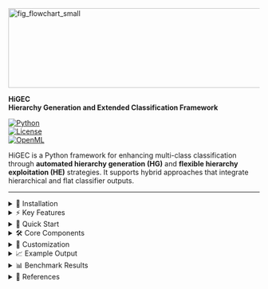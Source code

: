 <img width="700" height="160" alt="fig_flowchart_small" src="https://github.com/user-attachments/assets/cbd2a000-49f8-49eb-a839-deaa8e64444e" />

**HiGEC**  
**Hierarchy Generation and Extended Classification Framework**  

[![Python](https://img.shields.io/badge/python-3.8%2B-blue)](https://www.python.org)  
[![License](https://img.shields.io/badge/license-MIT-green)](LICENSE)  
[![OpenML](https://img.shields.io/badge/OpenML-datasets-orange)](https://www.openml.org)  

HiGEC is a Python framework for enhancing multi-class classification through **automated hierarchy generation (HG)** and **flexible hierarchy exploitation (HE)** strategies. It supports hybrid approaches that integrate hierarchical and flat classifier outputs.

---
<details>
<summary>🔧 Installation</summary>

```bash
git clone https://github.com/alagoz/higec.git
cd higec
pip install -r requirements.txt
```

**Dependencies:**  
`numpy` `scipy` `matplotlib` `scikit-learn` `scikit-learn-extra` `proglearn` `xgboost` `lightgbm`

---
</details>

<details> <summary>⚡ Key Features</summary>
  
� **Automatic hierarchy generation** from flat class labels
  
🧩 **Hybrid HE+F classification strategies**
  
🖇️ Support for **any scikit-learn compatible classifier**
  
📊 **Benchmark-ready** with OpenML integration
  
🌳 **Visualization tools** for hierarchy inspection

---
</details>

<details> <summary>🚀 Quick Start</summary>

Run the example:
```bash
python run_higec_example.py
```

Pipeline:
1. Downloads OpenML dataset

2. Trains flat classifier baseline

3. Generates class hierarchy

4. Evaluates hierarchical approach

---
</details>

<details> <summary>🛠 Core Components</summary>

| File       | Purpose                           |
|------------|-----------------------------------|
| `HG.py`    | Hierarchy generation              |
| `HE.py`    | Hierarchy exploitation            |
| `hdc.py`   | Divisive clustering               |
| `utils.py` | Data handling & visualization     |

---
</details>

<details> <summary>🧪 Customization</summary>

Adjust parameters in 'run_higec_example.py':

```bash
DID = 46264                       # OpenML dataset ID
HiGEC = 'CCM[HAC|COMPLETE]-LCPN[ETC]+F[XGB]'  # HG + HE scheme
CLF_NAME_FC = 'RF'                # Flat classifier
```

Available classifiers: `RF`, `XGB`, `ETC`, `LGB`.

---
</details>

<details> <summary>📈 Example Output</summary>

```bash
Extended Linkage Table:

node_id:0, node_type:parent, subsets:[[0], [1,2,3,4]], branch_ids:[0,7], parent_id:None
node_id:1, node_type:parent, subsets:[[3,4],[1,2]], branch_ids:[5,6], parent_id:0
```

```bash
Performance Comparison:

- Flat Classification (RF) (f1): 0.3517 in 0.4309 seconds
- HiGEC: CCM[HAC|COMPLETE]-LCPN[ETC]+F[XGB] (f1): 0.3700 in 1.1853 seconds
```

Generated Hierarchy:  
![example_hierarchy](https://github.com/user-attachments/assets/96e78795-541b-41a1-a7bb-a945b65411fa)

---
</details>

<details>
<summary>📊 Benchmark Results</summary>

HiGEC was evaluated on **100 multi-class tabular datasets**, showing consistent F1-score gains over flat classification (FC), particularly with hybrid HE+F configurations.

---

### Mean F1 Comparison (HiGEC vs FC)

<img width="1476" height="387" alt="fig_mcm_higec_vs_fc" src="https://github.com/user-attachments/assets/614581db-e193-44dc-a5d2-998db14887b5" />


### Mean F1 Scores & Standard Deviations

![table](https://github.com/user-attachments/assets/b7b5a00c-e597-4576-bc19-b1d881d66541)

---

**Download raw results (F1 scores per dataset):**  
- [f1_scores_fc_vs_higec.csv](./results/f1_scores_fc_vs_higec.csv) – Contains per-dataset F1-scores of FC and selected 9 HiGEC algorithms.  
- Columns: `index`, `short`, `RF`, `XGB`, `ETC`, `LGB`, `LCN[XGB]+`, `LCPN[ETC]+F[XGB]`, `LCPN[RF]+F[XGB]`, `LCPN[XGB]+F[RF]`, `LCL[XGB]+F[RF]`, `LCPN[RF]+F[RF]`, `LCL[RF]+F[XGB]`, `LCPN[LGB]+F[XGB]`, `LCPN[XGB]+F[XGB]` 

**Download mean performance metrics for all FC algorithms:**  
- [fc_mean_performance.csv](./results/fc_mean_performance.csv) – Contains mean scores across datasets for each FC algorithm.  
- Columns: `index`, `short`, `mean_f1_xgb`, `mean_f1_catb`, ... , `mean_acc_xgb`, `mean_acc_catb`, ... , `mean_auc_xgb`, `mean_auc_catb`, ... , `total_dur_xgb`, `total_dur_catb`, ...


These CSV files allow full reproducibility and further statistical analysis of HiGEC’s performance compared to FC.

---
</details>

<details> <summary>📖 References</summary>

For more details on methodology, datasets, and evaluations, see the HiGEC GitHub repository.

</details>
